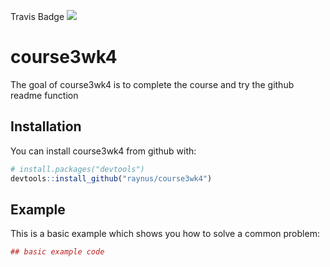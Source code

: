 
<!-- README.md is generated from README.Rmd. Please edit that file -->
Travis Badge <img src="https://travis-ci.org/raynus/course3wk4.svg?branch=master">

course3wk4
==========

The goal of course3wk4 is to complete the course and try the github readme function

Installation
------------

You can install course3wk4 from github with:

``` r
# install.packages("devtools")
devtools::install_github("raynus/course3wk4")
```

Example
-------

This is a basic example which shows you how to solve a common problem:

``` r
## basic example code
```
